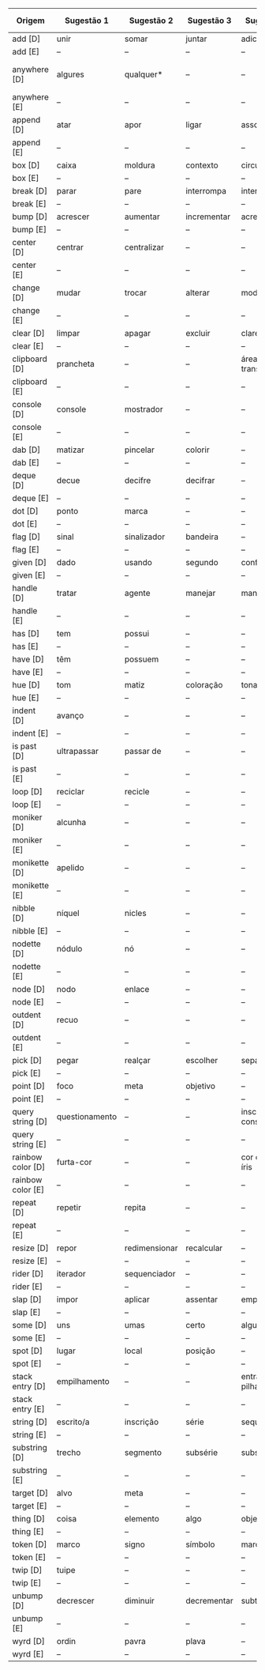 |Origem|Sugestão 1|Sugestão 2|Sugestão 3|Sugestão 4|Sugestão 5|
|------------|------------|------------|------------|------------|------------|
|add [D]|unir|somar|juntar|adicionar|–|
|add [E]|–|–|–|–|–|
|anywhere [D]|algures|qualquer*|–|–|em qualquer lugar|
|anywhere [E]|–|–|–|–|–|
|append [D]|atar|apor|ligar|associar|–|
|append [E]|–|–|–|–|–|
|box [D]|caixa|moldura|contexto|circunstância|–|
|box [E]|–|–|–|–|–|
|break [D]|parar|pare|interrompa|interromper|–|
|break [E]|–|–|–|–|–|
|bump [D]|acrescer|aumentar|incrementar|acrescentar|–|
|bump [E]|–|–|–|–|–|
|center [D]|centrar|centralizar|–|–|–|
|center [E]|–|–|–|–|–|
|change [D]|mudar|trocar|alterar|modificar|–|
|change [E]|–|–|–|–|–|
|clear [D]|limpar|apagar|excluir|clarear|
|clear [E]|–|–|–|–|–|
|clipboard [D]|prancheta|–|–|área de transferência|–|
|clipboard [E]|–|–|–|–|–|
|console [D]|console|mostrador|–|–|
|console [E]|–|–|–|–|–|
|dab [D]|matizar|pincelar|colorir|–|–|
|dab [E]|–|–|–|–|–|
|deque [D]|decue|decifre|decifrar|–|–|
|deque [E]|–|–|–|–|–|
|dot [D]|ponto|marca|–|–|–|
|dot [E]|–|–|–|–|–|
|flag [D]|sinal|sinalizador|bandeira|–|–|
|flag [E]|–|–|–|–|–|
|given [D]|dado|usando|segundo|conforme|consoante|
|given [E]|–|–|–|–|–|
|handle [D]|tratar|agente|manejar|manipular|considerar|
|handle [E]|–|–|–|–|–|
|has [D]|tem|possui|–|–|–|
|has [E]|–|–|–|–|–|
|have [D]|têm|possuem|–|–|–|
|have [E]|–|–|–|–|–|
|hue [D]|tom|matiz| coloração|tonalidade|–|
|hue [E]|–|–|–|–|–|
|indent [D]|avanço|–|–|–|
|indent [E]|–|–|–|–|–|
|is past [D]|ultrapassar|passar de|–|–|–|
|is past [E]|–|–|–|–|–|
|loop [D]|reciclar|recicle|–|–|–|
|loop [E]|–|–|–|–|–|
|moniker [D]|alcunha|–|–|–|–|
|moniker [E]|–|–|–|–|–|
|monikette [D]|apelido|–|–|–|–|
|monikette [E]|–|–|–|–|–|
|nibble [D]|níquel|nicles|–|–|–|
|nibble [E]|–|–|–|–|–|
|nodette [D]|nódulo|nó|–|–|
|nodette [E]|–|–|–|–|–|
|node [D]|nodo|enlace|–|–|
|node [E]|–|–|–|–|–|
|outdent [D]|recuo|–|–|–|
|outdent [E]|–|–|–|–|–|
|pick [D]|pegar|realçar|escolher|separar|selecionar|
|pick [E]|–|–|–|–|–|
|point [D]|foco|meta|objetivo|–|–|
|point [E]|–|–|–|–|–|
|query string [D]|questionamento|–|–|inscrição de consulta|
|query string [E]|–|–|–|–|–|
|rainbow color [D]|furta-cor|–|–|cor do arco-íris|–|
|rainbow color [E]|–|–|–|–|–|
|repeat [D]|repetir|repita|–|–|–|
|repeat [E]|–|–|–|–|–|
|resize [D]|repor|redimensionar|recalcular|–|–|
|resize [E]|–|–|–|–|–|
|rider [D]|iterador|sequenciador|–|–|–|
|rider [E]|–|–|–|–|–|
|slap [D]|impor|aplicar|assentar|empregar|–|
|slap [E]|–|–|–|–|–|
|some [D]|uns|umas|certo|algum|–|
|some [E]|–|–|–|–|–|
|spot [D]|lugar|local|posição|–|–|
|spot [E]|–|–|–|–|–|
|stack entry [D]|empilhamento|–|–|entrada de pilha|–|
|stack entry [E]|–|–|–|–|–|
|string [D]|escrito/a|inscrição|série|sequência|frase|
|string [E]|–|–|–|–|–|
|substring [D]|trecho|segmento|subsérie|subsequência|fragmento|
|substring [E]|–|–|–|–|–|
|target [D]|alvo|meta|–|–|–|
|target [E]|–|–|–|–|–|
|thing [D]|coisa|elemento|algo|objeto|–|
|thing [E]|–|–|–|–|–|
|token [D]|marco|signo|símbolo|marca|–|
|token [E]|–|–|–|–|–|
|twip [D]|tuipe|–|–|–|–|
|twip [E]|–|–|–|–|–|
|unbump [D]|decrescer|diminuir|decrementar|subtrair|–|
|unbump [E]|–|–|–|–|–|
|wyrd [D]|ordin|pavra|plava|–|–|
|wyrd [E]|–|–|–|–|–|
